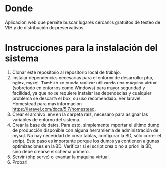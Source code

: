 # Donde
Aplicación web que permite buscar lugares cercanos gratuitos de testeo de VIH y de distribución de preservativos.

# Instrucciones para la instalación del sistema

1. Clonar este repositorio al repositorio local de trabajo.
2. Instalar dependencias necesarias para el entorno de desarrollo: php, nginx, mysql. También se puede realizar utilizando una máquina virtual (sobretodo en entornos como Windows) para mayor seguridad y facilidad, ya que no se requiere instalar las dependecias y cualquier problema se descarta el box, su uso recomendado. Ver laravel Homestead para más información https://laravel.com/docs/5.7/homestead.
3. Crear el archivo .env en la carpeta raíz, necesario para asignar las variables de entorno del sistema.
4. Crear la base de datos. Para esto, simplemente importar el último dump de producción disponible con alguna herramienta de administración de mysql. No hay necesidad de crear tablas, configurar la BD, sólo correr el script. Este paso es importante porque los dumps ya contienen algunas optimizaciones en la BD. Verificar si el script crea o no a priori la BD, sino debe crearse el schema primero.
5. Servir (php serve) o levantar la máquina virtual.
6. Probar!
